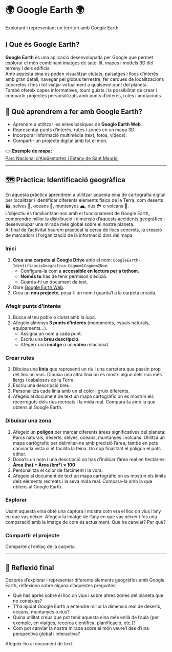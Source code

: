 # 🌍 Google Earth 🌍
Explorant i representant un territori amb Google Earth  

## ℹ️ Què és Google Earth?

**Google Earth** és una aplicació desenvolupada per Google que permet explorar el món combinant imatges de satèl·lit, mapes i models 3D del terreny i dels edificis.  
Amb aquesta eina es poden visualitzar ciutats, paisatges i llocs d’interès amb gran detall, navegar pel globus terrestre, fer cerques de localitzacions concretes i fins i tot viatjar virtualment a qualsevol punt del planeta.  
També ofereix capes informatives, tours guiats i la possibilitat de crear i compartir projectes personalitzats amb punts d’interès, rutes i anotacions.

## 📝 Què aprendrem a fer amb Google Earth?
- Aprendre a utilitzar les eines bàsiques de **Google Earth Web**.  
- Representar punts d’interès, rutes i zones en un mapa 3D.  
- Incorporar informació multimèdia (text, fotos, vídeos).  
- Compartir un projecte digital amb tot el món.  

👉 **Exemple de mapa:**  
[Parc Nacional d'Aigüestortes i Estany de Sant Maurici](https://earth.google.com/earth/d/1NiaSyJb2irwPMP9xzswIEO3UhrYjoT_O?usp=sharing)

---

## 🗺️ Pràctica: Identificació geogràfica

En aquesta pràctica aprendrem a utilitzar aquesta eina de cartografia digital per localitzar i identificar diferents elements físics de la Terra, com deserts 🏜️, selves 🌳, oceans 🌊, muntanyes 🏔️, rius 🏞️ o volcans 🌋.  
L’objectiu és familiaritzar-nos amb el funcionament de Google Earth, comprendre millor la distribució i dimensió d’aquests accidents geogràfics i desenvolupar una mirada més global sobre el nostre planeta.  
Al final de l’activitat haurem practicat la cerca de llocs concrets, la creació de marcadors i l’organització de la informació dins del mapa.

### Inici
1. **Crea una carpeta al Google Drive** amb el nom: `GoogleEarth-IdentificacioGeografica-Cognom1Cognom2Nom`.
   - Configura-la com a **accessible en lectura per a tothom**.
   - **Només tu** has de tenir permisos d’edició.
   - Guarda-hi un document de text.
2. Obre [Google Earth Web](https://earth.google.com/web/).
3. Crea un **nou projecte**, posa-li un nom i guarda’l a la carpeta creada.

### Afegir punts d’interès
1. Busca el teu poble o ciutat amb la lupa.  
2. Afegeix almenys **3 punts d’interès** (monuments, espais naturals, equipaments…).  
   - Assigna un nom a cada punt.  
   - Escriu una **breu descripció**.  
   - Afegeix una **imatge** o un **vídeo** relacionat.  

### Crear rutes
1. Dibuixa una **línia** que representi un riu i una carretera que passin prop del lloc on vius. Dibuixa una altra línia on es mostri algun dels rius més llargs i cabalosos de la Terra.
2. Escriu una descripció breu.
3. Personalitza cada línia amb un el color i gruix diferents.  
4. Afegeix al document de text un mapa cartogràfic on es mostrin els recorreguts dels rius recreats i la mida real. Compara-la amb la que obtens al Google Earth.

### Dibuixar una zona
1. Afegeix un **polígon** per marcar diferents àrees significatives del planeta: Parcs naturals, deserts, selves, oceans, muntanyes i volcans. Utilitza un mapa cartògrafic per delimitar-ne amb precisió l’àrea, també en pots canviar la vista si et facilita la feina. Un cop finalitzat el polígon el pots editar.
2. Dona’ls un nom i una descripció on has d’indicar l’àrea real en hectàries: **Àrea (ha) = Àrea (km²) × 100**
3. Personalitza el color de farciment i la vora.
4. Afegeix al document de text un mapa cartogràfic on es mostrin els límits dels elements recreats i la seva mida real. Compara-la amb la que obtens al Google Earth.

### Explorar
Usant aquesta eina obté una captura i mostra com era el lloc on vius l’any en que vas néixer. Afegeix la imatge de l’any en que vas néixer i fes una comparació amb la imatge de com és actualment. Què ha canviat? Per què?

### Compartir el projecte
Comparteix l’enllaç de la carpeta.

---

## 🤔 Reflexió final

Després d’explorar i representar diferents elements geogràfics amb Google Earth, reflexiona sobre alguna d’aquestes preguntes:

- Què has après sobre el lloc on vius i sobre altres zones del planeta que no coneixies?  
- T’ha ajudat Google Earth a entendre millor la dimensió real de deserts, oceans, muntanyes o rius?  
- Quina utilitat creus que pot tenir aquesta eina més enllà de l’aula (per exemple, en viatges, recerca científica, planificació, etc.)?  
- Com pot canviar la nostra mirada sobre el món veure’l des d’una perspectiva global i interactiva?

Afegeix-ho al document de text.
